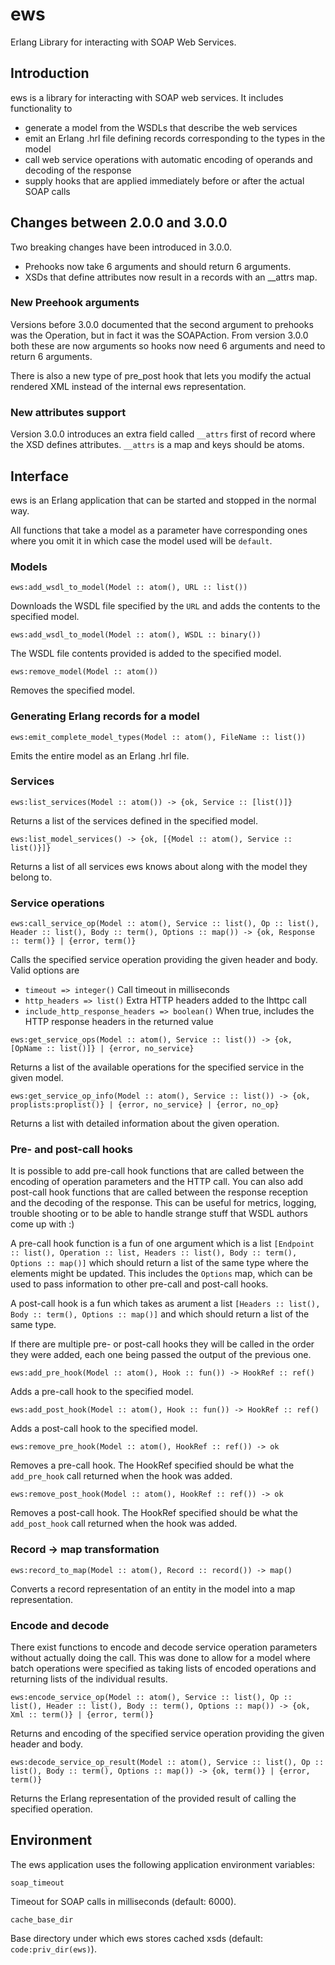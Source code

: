 # ews
Erlang Library for interacting with SOAP Web Services.

## Introduction

ews is a library for interacting with SOAP web services. It includes functionality to

* generate a model from the WSDLs that describe the web services
* emit an Erlang .hrl file defining records corresponding to the types in the model
* call web service operations with automatic encoding of operands and decoding of the response
* supply hooks that are applied immediately before or after the actual SOAP calls

## Changes between 2.0.0 and 3.0.0

Two breaking changes have been introduced in 3.0.0.

* Prehooks now take 6 arguments and should return 6 arguments.
* XSDs that define attributes now result in a records with an __attrs map.

### New Preehook arguments

Versions before 3.0.0 documented that the second argument to prehooks
was the Operation, but in fact it was the SOAPAction. From version 3.0.0
both these are now arguments so hooks now need 6 arguments and need to
return 6 arguments.

There is also a new type of pre_post hook that lets you modify the actual
rendered XML instead of the internal ews representation.

### New attributes support

Version 3.0.0 introduces an extra field called `__attrs` first of record
where the XSD defines attributes. `__attrs` is a map and keys should be
atoms.

## Interface

ews is an Erlang application that can be started and stopped in the normal way.

All functions that take a model as a parameter have corresponding ones where you omit it in which case the model used will be `default`.

### Models

`ews:add_wsdl_to_model(Model :: atom(), URL :: list())`

Downloads the WSDL file specified by the `URL` and adds the contents to the specified model.

`ews:add_wsdl_to_model(Model :: atom(), WSDL :: binary())`

The WSDL file contents provided is added to the specified model.

`ews:remove_model(Model :: atom())`

Removes the specified model.

### Generating Erlang records for a model

`ews:emit_complete_model_types(Model :: atom(), FileName :: list())`

Emits the entire model as an Erlang .hrl file.

### Services

`ews:list_services(Model :: atom()) -> {ok, Service :: [list()]}`

Returns a list of the services defined in the specified model.

`ews:list_model_services() -> {ok, [{Model :: atom(), Service :: list()}]}`

Returns a list of all services ews knows about along with the model they belong to.

### Service operations

`ews:call_service_op(Model :: atom(), Service :: list(), Op :: list(), Header :: list(), Body :: term(), Options :: map()) -> {ok, Response :: term()} | {error, term()}`

Calls the specified service operation providing the given header and body. Valid options are
* `timeout => integer()` Call timeout in milliseconds
* `http_headers => list()` Extra HTTP headers added to the lhttpc call
* `include_http_response_headers => boolean()` When true, includes the HTTP response headers in the returned value

`ews:get_service_ops(Model :: atom(), Service :: list()) -> {ok, [OpName :: list()]} | {error, no_service}`

Returns a list of the available operations for the specified service in the given model.

`ews:get_service_op_info(Model :: atom(), Service :: list()) -> {ok, proplists:proplist()} | {error, no_service} | {error, no_op}`

Returns a list with detailed information about the given operation.

### Pre- and post-call hooks

It is possible to add pre-call hook functions that are called between the encoding of operation parameters and the HTTP call. You can also add post-call hook functions that are called between the response reception and the decoding of the response. This can be useful for metrics, logging, trouble shooting or to be able to handle strange stuff that WSDL authors come up with :)

A pre-call hook function is a fun of one argument which is a list `[Endpoint :: list(), Operation :: list, Headers :: list(), Body :: term(), Options :: map()]` which should return a list of the same type where the elements might be updated. This includes the `Options` map, which can be used to pass information to other pre-call and post-call hooks.

A post-call hook is a fun which takes as arument a list `[Headers :: list(), Body :: term(), Options :: map()]` and which should return a list of the same type.

If there are multiple pre- or post-call hooks they will be called in the order they were added, each one being passed the output of the previous one.

`ews:add_pre_hook(Model :: atom(), Hook :: fun()) -> HookRef :: ref()`

Adds a pre-call hook to the specified model.

`ews:add_post_hook(Model :: atom(), Hook :: fun()) -> HookRef :: ref()`

Adds a post-call hook to the specified model.

`ews:remove_pre_hook(Model :: atom(), HookRef :: ref()) -> ok`

Removes a pre-call hook. The HookRef specified should be what the `add_pre_hook` call returned when the hook was added.

`ews:remove_post_hook(Model :: atom(), HookRef :: ref()) -> ok`

Removes a post-call hook. The HookRef specified should be what the `add_post_hook` call returned when the hook was added.

### Record -> map transformation

`ews:record_to_map(Model :: atom(), Record :: record()) -> map()`

Converts a record representation of an entity in the model into a map representation.

### Encode and decode

There exist functions to encode and decode service operation parameters without actually doing the call. This was done to allow for a model where batch operations were specified as taking lists of encoded operations and returning lists of the individual results.

`ews:encode_service_op(Model :: atom(), Service :: list(), Op :: list(), Header :: list(), Body :: term(), Options :: map()) -> {ok, Xml :: term()} | {error, term()}`

Returns and encoding of the specified service operation providing the given header and body.

`ews:decode_service_op_result(Model :: atom(), Service :: list(), Op :: list(), Body :: term(), Options :: map()) -> {ok, term()} | {error, term()}`

Returns the Erlang representation of the provided result of calling the specified operation.

## Environment

The ews application uses the following application environment variables:

`soap_timeout`

Timeout for SOAP calls in milliseconds (default: 6000).

`cache_base_dir`

Base directory under which ews stores cached xsds (default: `code:priv_dir(ews)`).
